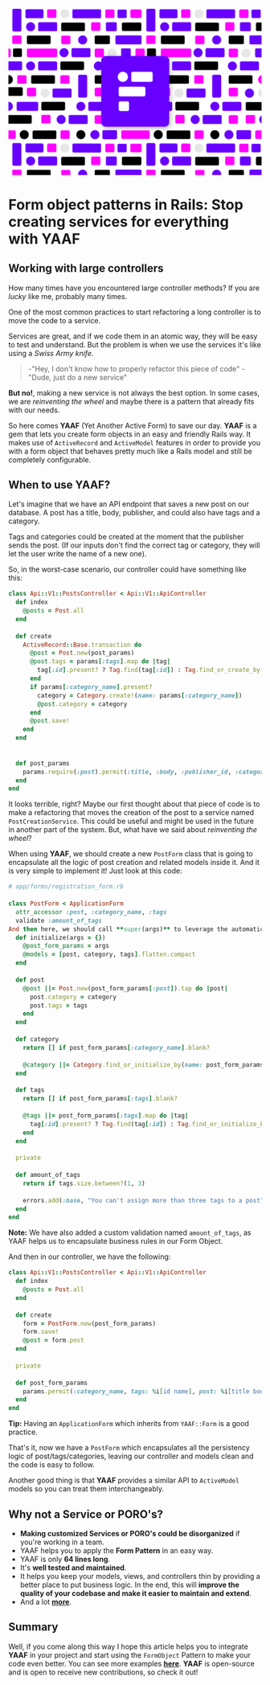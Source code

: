 [![YAAF](images/Yaaf-Blog-cover.png)](https://github.com/rootstrap/yaaf)

# Form object patterns in Rails: Stop creating services for everything with YAAF

## Working with large controllers

How many times have you encountered large controller methods? If you are _lucky_ like me, probably many times.

One of the most common practices to start refactoring a long controller is to move the code to a service.

Services are great, and if we code them in an atomic way, they will be easy to test and understand. But the problem is when we use the services it's like using a _Swiss Army knife_.

>-"Hey, I don't know how to properly refactor this piece of code"
>-"Dude, just do a new service"

**But no!**, making a new service is not always the best option. In some cases, we are _reinventing the wheel_ and maybe there is a pattern that already fits with our needs.

So here comes **YAAF** (Yet Another Active Form) to save our day. **YAAF** is a gem that lets you create form objects in an easy and friendly Rails way. It makes use of `ActiveRecord` and `ActiveModel` features in order to provide you with a form object that behaves pretty much like a Rails model and still be completely configurable.

## When to use YAAF?

Let's imagine that we have an API endpoint that saves a new post on our database. A post has a title, body, publisher, and could also have tags and a category.

Tags and categories could be created at the moment that the publisher sends the post. (If our inputs don't find the correct tag or category, they will let the user write the name of a new one).

So, in the worst-case scenario, our controller could have something like this:

```ruby
class Api::V1::PostsController < Api::V1::ApiController
  def index
    @posts = Post.all
  end

  def create
    ActiveRecord::Base.transaction do
      @post = Post.new(post_params)
      @post.tags = params[:tags].map do |tag|
        tag[:id].present? ? Tag.find(tag[:id]) : Tag.find_or_create_by(name: tag[:name])
      end
      if params[:category_name].present?
        category = Category.create!(name: params[:category_name])
        @post.category = category
      end
      @post.save!
    end
  end


  def post_params
    params.require(:post).permit(:title, :body, :publisher_id, :category_id)
  end
end
```

It looks terrible, right? Maybe our first thought about that piece of code is to make a refactoring that moves the creation of the post to a service named `PostCreationService`. This could be useful and might be used in the future in another part of the system. But, what have we said about _reinventing the wheel_?

When using **YAAF**, we should create a new `PostForm` class that is going to encapsulate all the logic of post creation and related models inside it. And it is very simple to implement it! Just look at this code:

```ruby
# app/forms/registration_form.rb

class PostForm < ApplicationForm
  attr_accessor :post, :category_name, :tags
  validate :amount_of_tags
And then here, we should call **super(args)** to leverage the automatic attribute assignment from ActiveModel. This will populate the instance variables using the accessors defined previously.
  def initialize(args = {})
    @post_form_params = args
    @models = [post, category, tags].flatten.compact
  end

  def post
    @post ||= Post.new(post_form_params[:post]).tap do |post|
      post.category = category
      post.tags = tags
    end
  end

  def category
    return [] if post_form_params[:category_name].blank?

    @category ||= Category.find_or_initialize_by(name: post_form_params[:category_name])
  end

  def tags
    return [] if post_form_params[:tags].blank?

    @tags ||= post_form_params[:tags].map do |tag|
      tag[:id].present? ? Tag.find(tag[:id]) : Tag.find_or_initialize_by(name: tag[:name])
    end
  end

  private

  def amount_of_tags
    return if tags.size.between?(1, 3)

    errors.add(:base, "You can't assign more than three tags to a post")
  end
end
```

**Note:** We have also added a custom validation named `amount_of_tags`, as YAAF helps us to encapsulate business rules in our Form Object.

And then in our controller, we have the following:

```ruby
class Api::V1::PostsController < Api::V1::ApiController
  def index
    @posts = Post.all
  end

  def create
    form = PostForm.new(post_form_params)
    form.save!
    @post = form.post
  end

  private

  def post_form_params
    params.permit(:category_name, tags: %i[id name], post: %i[title body publisher_id category_id])
  end
end
```

**Tip:** Having an `ApplicationForm` which inherits from `YAAF::Form` is a good practice.

That's it, now we have a `PostForm` which encapsulates all the persistency logic of post/tags/categories, leaving our controller and models clean and the code is easy to follow.

Another good thing is that **YAAF** provides a similar API to `ActiveModel` models so you can treat them interchangeably.

## Why not a Service or PORO's?

- **Making customized Services or PORO's could be disorganized** if you're working in a team.
- YAAF helps you to apply the **Form Pattern** in an easy way.
- YAAF is only **64 lines long**.
- It's **well tested and maintained**.
- It helps you keep your models, views, and controllers thin by providing a better place to put business logic. In the end, this will **improve the quality of your codebase and make it easier to maintain and extend**.
- And a lot **[more](https://github.com/rootstrap/yaaf)**.

## Summary

Well, if you come along this way I hope this article helps you to integrate **YAAF** in your project and start using the `FormObject` Pattern to make your code even better. You can see more examples **[here](https://github.com/rootstrap/yaaf)**. **YAAF** is open-source and is open to receive new contributions, so check it out!
